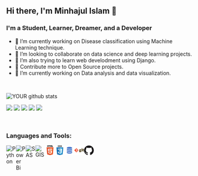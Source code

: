 ## Hi there, I'm Minhajul Islam  👋

### I'm a Student, Learner, Dreamer, and a Developer

- 🔭 I’m currently working on Disease classification using Machine Learning technique.
- 🌱 I’m looking to collaborate on data science and deep learning projects.
- 👯 I’m also trying to learn web develodment using Django.
- 🥅 Contribute more to Open Source projects.
- 🤝 I’m currently working on Data analysis and data visualization.

<br>

![YOUR github stats](https://github-readme-stats.vercel.app/api?username=MinhajulAkib)

[<img src="https://img.shields.io/badge/linkedin-%230077B5.svg?&style=for-the-badge&logo=linkedin&logoColor=white" />]("https://www.linkedin.com/in/minhajul-islam-934682168/) 
[<img src = "https://img.shields.io/badge/facebook-%230077B5.svg?&style=for-the-badge&logo">](https://www.facebook.com/profile.php?id=100051076745400) 
[<img src = "https://img.shields.io/badge/kaggle-%230077B5.svg?&style=for-the-badge&logo">](https://www.kaggle.com/minhajgrawhill) 
[<img src = "https://img.shields.io/badge/Researchgate-%230077B5.svg?&style=for-the-badge&logo">](https://www.researchgate.net/profile/Minhajul_Islam11) 
[<img src = "https://img.shields.io/badge/Quora-%230077B5.svg?&style=for-the-badge&logo">](https://www.quora.com/profile/Minhajul-Islam-Akib-1)



<br>

### Languages and Tools:

<img align="left" alt="Python" width="26px" src="https://raw.githubusercontent.com/rhoit/mode-icons/dump/icons/python.png" />
<img align="left" alt="Power Bi" width="26px" src="https://www.next-step.es/wp-content/uploads/2017/06/Power-BI.png" />
<img align="left" alt="SAS" width="26px" src="https://download.logo.wine/logo/Scandinavian_Airlines/Scandinavian_Airlines-Logo.wine.png" />
<img align="left" alt="GIS" width="26px" src="https://upload.wikimedia.org/wikipedia/commons/thumb/d/df/ArcGIS_logo.png/600px-ArcGIS_logo.png" />
<img align="left" alt="HTML5" width="26px" src="https://raw.githubusercontent.com/github/explore/80688e429a7d4ef2fca1e82350fe8e3517d3494d/topics/html/html.png" />
<img align="left" alt="CSS3" width="26px" src="https://raw.githubusercontent.com/github/explore/80688e429a7d4ef2fca1e82350fe8e3517d3494d/topics/css/css.png" />
<img align="left" alt="SQL" width="26px" src="https://raw.githubusercontent.com/github/explore/80688e429a7d4ef2fca1e82350fe8e3517d3494d/topics/sql/sql.png" />
<img align="left" alt="Git" width="26px" src="https://raw.githubusercontent.com/github/explore/80688e429a7d4ef2fca1e82350fe8e3517d3494d/topics/git/git.png" />
<img align="left" alt="GitHub" width="26px" src="https://raw.githubusercontent.com/github/explore/78df643247d429f6cc873026c0622819ad797942/topics/github/github.png" />

<br />
<br />
